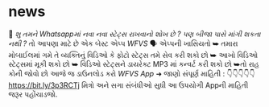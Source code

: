 # news
📲 *શુ તમને Whatsappમાં નવા નવા સ્ટેટ્સ રાખવાનો શોખ છે ? પણ બીજા પાસે માંગી શકતા નથી ?* તો આપણા માટે છે એક બેસ્ટ એપ્પ *WFVS*   🗣 એપ્પની ખાસિયતો ➥ તમારા મોબાઈલમાં ગમે તે વ્યક્તિનું વિડિઓ કે ફોટો સ્ટેટ્સ તમે સેવ કરી શકો છો  ➥ આખો વિડિઓ સ્ટેટ્સમાં મૂકી શકો છો ➥ વિડિઓ સ્ટેટ્સને ડાયરેક્ટ MP3 માં કન્વર્ટ કરી શકો છો ➥તો રાહ કોની જોવો છો આજે જ ડાઉનલોડ કરો *WFVS App*  ➜ જાણો સંપૂર્ણ માહિતી :  👇👇👇👇👇 https://bit.ly/3p3RCTj  મિત્રો અને સગા સંબંધીઓ સુધી આ ઉપયોગી Appની માહિતી જરૂર પહોંચાડજો.
